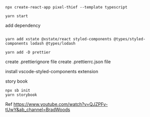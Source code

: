 ```
npx create-react-app pixel-thief --template typescript
```

```
yarn start
```

add dependency
```

yarn add xstate @xstate/react styled-components @types/styled-components lodash @types/lodash

yarn add -D prettier

```

create .prettierignore file
create .prettierrc.json file

install vscode-styled-components extension

story book
```
npx sb init
yarn storybook
```

Ref
https://www.youtube.com/watch?v=QJZPFv-tUwY&ab_channel=BradWoods